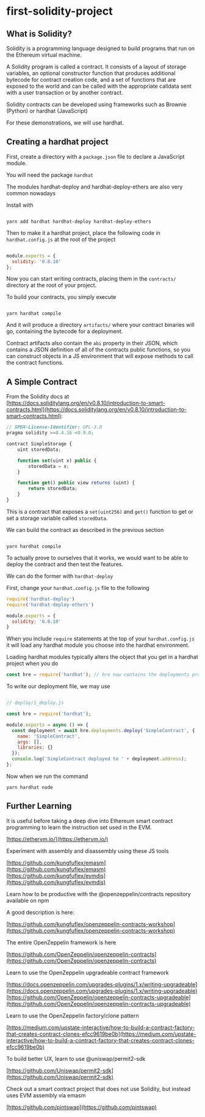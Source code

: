 # first-solidity-project

## What is Solidity?

Solidity is a programming language designed to build programs that run on the Ethereum virtual machine.

A Solidity program is called a contract. It consists of a layout of storage variables, an optional constructor function that produces additional bytecode for contract creation code, and a set of functions that are exposed to the world and can be called with the appropriate calldata sent with a user transaction or by another contract.

Solidity contracts can be developed using frameworks such as Brownie (Python) or hardhat (JavaScript)

For these demonstrations, we will use hardhat.

## Creating a hardhat project

First, create a directory with a `package.json` file to declare a JavaScript module.

You will need the package `hardhat`

The modules hardhat-deploy and hardhat-deploy-ethers are also very common nowadays

Install with

```shell

yarn add hardhat hardhat-deploy hardhat-deploy-ethers

```

Then to make it a hardhat project, place the following code in `hardhat.config.js` at the root of the project

```js

module.exports = {
  solidity: '0.8.10'
};

```

Now you can start writing contracts, placing them in the `contracts/` directory at the root of your project.

To build your contracts, you simply execute

```shell

yarn hardhat compile

```

And it will produce a directory `artifacts/` where your contract binaries will go, containing the bytecode for a deployment.

Contract artifacts also contain the `abi` property in their JSON, which contains a JSON definition of all of the contracts public functions, so you can construct objects in a JS environment that will expose methods to call the contract functions.


## A Simple Contract

From the Solidity docs at [https://docs.soliditylang.org/en/v0.8.10/introduction-to-smart-contracts.html](https://docs.soliditylang.org/en/v0.8.10/introduction-to-smart-contracts.html):

```js
// SPDX-License-Identifier: GPL-3.0
pragma solidity >=0.4.16 <0.9.0;

contract SimpleStorage {
    uint storedData;

    function set(uint x) public {
        storedData = x;
    }

    function get() public view returns (uint) {
        return storedData;
    }
}
```

This is a contract that exposes a `set(uint256)` and `get()` function to get or set a storage variable called `storedData`.

We can build the contract as described in the previous section

```shell

yarn hardhat compile

```

To actually prove to ourselves that it works, we would want to be able to deploy the contract and then test the features.

We can do the former with `hardhat-deploy`

First, change your `hardhat.config.js` file to the following

```js
require('hardhat-deploy')
require('hardhat-deploy-ethers')

module.exports = {
  solidity: '0.8.10'
}
```

When you include `require` statements at the top of your `hardhat.config.js` it will load any hardhat module you choose into the hardhat environment.

Loading hardhat modules typically alters the object that you get in a hardhat project when you do

```js
const hre = require('hardhat'); // hre now contains the deployments property
```

To write our deployment file, we may use

```js

// deploy/1_deploy.js

const hre = require('hardhat');

module.exports = async () => {
  const deployment = await hre.deployments.deploy('SimpleContract', {
    name: 'SimpleContract',
    args: [],
    libraries: {}
  });
  console.log('SimpleContract deployed to ' + deployment.address);
};

```

Now when we run the command

```shell
yarn hardhat node

```

## Further Learning

It is useful before taking a deep dive into Ethereum smart contract programming to learn the instruction set used in the EVM.

[https://ethervm.io/](https://ethervm.io/)

Experiment with assembly and disassembly using these JS tools

[https://github.com/kungfuflex/emasm](https://github.com/kungfuflex/emasm)
[https://github.com/kungfuflex/evmdis](https://github.com/kungfuflex/evmdis)

Learn how to be productive with the @openzeppelin/contracts repository available on npm

A good description is here:

[https://github.com/kungfuflex/openzeppelin-contracts-workshop](https://github.com/kungfuflex/openzeppelin-contracts-workshop)

The entire OpenZeppelin framework is here

[https://github.com/OpenZeppelin/openzeppelin-contracts](https://github.com/OpenZeppelin/openzeppelin-contracts)

Learn to use the OpenZeppelin upgradeable contract framework

[https://docs.openzeppelin.com/upgrades-plugins/1.x/writing-upgradeable](https://docs.openzeppelin.com/upgrades-plugins/1.x/writing-upgradeable)
[https://github.com/OpenZeppelin/openzeppelin-contracts-upgradeable](https://github.com/OpenZeppelin/openzeppelin-contracts-upgradeable)

Learn to use the OpenZeppelin factory/clone pattern

[https://medium.com/upstate-interactive/how-to-build-a-contract-factory-that-creates-contract-clones-efcc9619be0b](https://medium.com/upstate-interactive/how-to-build-a-contract-factory-that-creates-contract-clones-efcc9619be0b)

To build better UX, learn to use @uniswap/permit2-sdk

[https://github.com/Uniswap/permit2-sdk](https://github.com/Uniswap/permit2-sdk)

Check out a smart contract project that does not use Solidity, but instead uses EVM assembly via emasm

[https://github.com/pintswap](https://github.com/pintswap)
